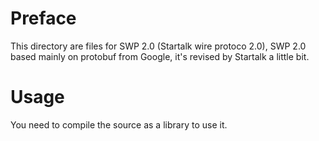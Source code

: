 # Preface

This directory are files for SWP 2.0 (Startalk wire protoco 2.0), SWP 2.0 based mainly on protobuf from Google, it's revised by Startalk a little bit.

# Usage

You need to compile the source as a library to use it.
